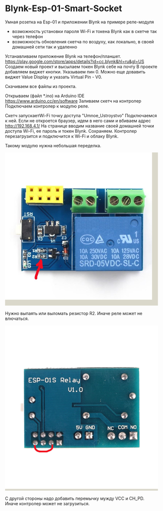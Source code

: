 # Blynk-Esp-01-Smart-Socket
Умная розетка на Esp-01 и приложении Blynk на примере реле-модуля
- возможность установки пароля Wi-Fi и токена Blynk как в скетче так через телефон
- возможность обновления скетча по воздуху, как локально, в своей домашней сети так и удаленно




Устанавливаем приложение Blynk на телефон/планшет.
https://play.google.com/store/apps/details?id=cc.blynk&hl=ru&gl=US
Создаем новый проект и высылаем токен Blynk себе на почту
В проекте добавляем виджет кнопки. Указываем пин 0.
Можно еще довавить виджет Value Display и указать Virtual Pin - V0. 

Скачиваем все файлы из проекта.

Открываем (файл *.ino) на Arduino IDE https://www.arduino.cc/en/software
Заливаем скетч на контролер
Подключаем контролер к модулю реле.

Скетч запускаетWi-Fi точку доступа "Umnоe_Ustroystvo"
Подключаемся к ней. Если не откроется браузер, идем в него сами и вбиваем адрес http://192.168.4.1/
На странице вводим название своей домашней точки доступа Wi-Fi, ее пароль и токен Blynk.
Сохраняем. Контролер перезагрузится и подключится к Wi-Fi и облаку Blynk.


Такому модулю нужна небольшая переделка.


![alt text](https://github.com/CHE77/Blynk-Esp-01-Smart-Socket/blob/main/ESP01-S-5V-WiFi-Relay-Module1.jpg?raw=true)

Нужно выпаять или выломать резистор R2. Иначе реле может не влючаться.




![alt text](https://github.com/CHE77/Blynk-Esp-01-Smart-Socket/blob/main/esp8266-01s-relay-expansion-module-back1.jpg?raw=true)

C другой стороны надо добавить перемычку мужду VCC и CH_PD. Иначе контролер может не загрузиться.
